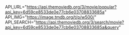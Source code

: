 API_URL="https://api.themoviedb.org/3/movie/popular?api_key=6d59ce8533de0e77cb6e03708833685a"
API_IMG="https://image.tmdb.org/t/p/w500/"
API_SEARCH="https://api.themoviedb.org/3/search/movie?api_key=6d59ce8533de0e77cb6e03708833685a&query"

